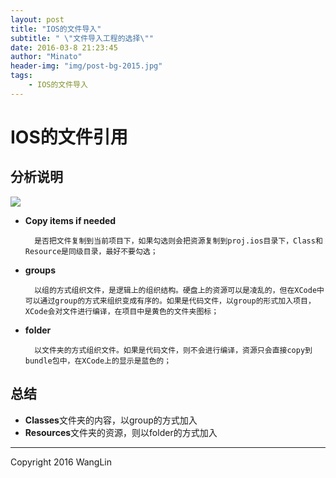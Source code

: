 ```yaml
---
layout: post
title: "IOS的文件导入"
subtitle: " \"文件导入工程的选择\""
date: 2016-03-8 21:23:45
author: "Minato"
header-img: "img/post-bg-2015.jpg"
tags:
    - IOS的文件导入
---
```


# IOS的文件引用
<!-- *************************
# -*- coding:utf-8 -*-
# author: WangLin <276293337@qq.com>
# filename: IOS的文件导入.md
# description: TODO
# create date: 2016-03-8 21:23:45
************************** -->

## 分析说明
![]("../../../../img/post_iosfile/ios_file_1.png")

* **Copy items if needed**

        是否把文件复制到当前项目下，如果勾选则会把资源复制到proj.ios目录下，Class和Resource是同级目录，最好不要勾选；

* **groups**

        以组的方式组织文件，是逻辑上的组织结构。硬盘上的资源可以是凌乱的，但在XCode中可以通过group的方式来组织变成有序的。如果是代码文件，以group的形式加入项目，XCode会对文件进行编译，在项目中是黄色的文件夹图标；

* **folder**

        以文件夹的方式组织文件。如果是代码文件，则不会进行编译，资源只会直接copy到bundle包中，在XCode上的显示是蓝色的；

## 总结
* **Classes**文件夹的内容，以group的方式加入
* **Resources**文件夹的资源，则以folder的方式加入


---

Copyright 2016 WangLin